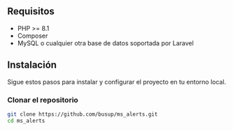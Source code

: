 ## Requisitos

- PHP >= 8.1
- Composer
- MySQL o cualquier otra base de datos soportada por Laravel

## Instalación

Sigue estos pasos para instalar y configurar el proyecto en tu entorno local.

### Clonar el repositorio

```sh
git clone https://github.com/busup/ms_alerts.git
cd ms_alerts